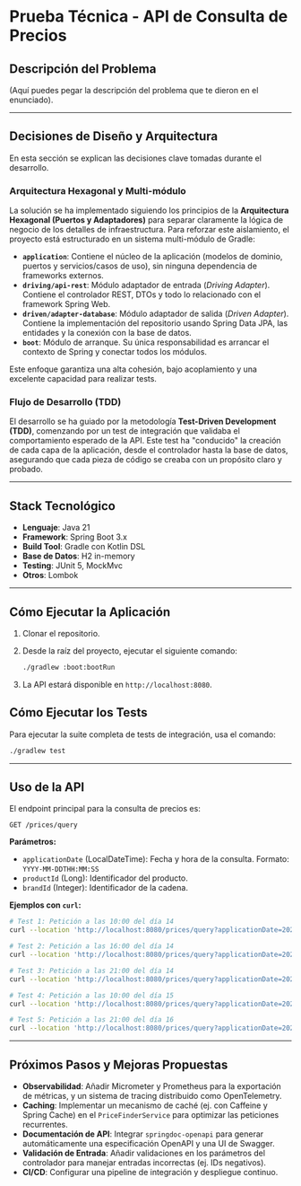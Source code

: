 # Prueba Técnica - API de Consulta de Precios

## Descripción del Problema

(Aquí puedes pegar la descripción del problema que te dieron en el enunciado).

---

## Decisiones de Diseño y Arquitectura

En esta sección se explican las decisiones clave tomadas durante el desarrollo.

### Arquitectura Hexagonal y Multi-módulo

La solución se ha implementado siguiendo los principios de la **Arquitectura Hexagonal (Puertos y Adaptadores)** para separar claramente la lógica de negocio de los detalles de infraestructura. Para reforzar este aislamiento, el proyecto está estructurado en un sistema multi-módulo de Gradle:

* **`application`**: Contiene el núcleo de la aplicación (modelos de dominio, puertos y servicios/casos de uso), sin ninguna dependencia de frameworks externos.
* **`driving/api-rest`**: Módulo adaptador de entrada (*Driving Adapter*). Contiene el controlador REST, DTOs y todo lo relacionado con el framework Spring Web.
* **`driven/adapter-database`**: Módulo adaptador de salida (*Driven Adapter*). Contiene la implementación del repositorio usando Spring Data JPA, las entidades y la conexión con la base de datos.
* **`boot`**: Módulo de arranque. Su única responsabilidad es arrancar el contexto de Spring y conectar todos los módulos.

Este enfoque garantiza una alta cohesión, bajo acoplamiento y una excelente capacidad para realizar tests.

### Flujo de Desarrollo (TDD)

El desarrollo se ha guiado por la metodología **Test-Driven Development (TDD)**, comenzando por un test de integración que validaba el comportamiento esperado de la API. Este test ha "conducido" la creación de cada capa de la aplicación, desde el controlador hasta la base de datos, asegurando que cada pieza de código se creaba con un propósito claro y probado.

---

## Stack Tecnológico

* **Lenguaje**: Java 21
* **Framework**: Spring Boot 3.x
* **Build Tool**: Gradle con Kotlin DSL
* **Base de Datos**: H2 in-memory
* **Testing**: JUnit 5, MockMvc
* **Otros**: Lombok

---

## Cómo Ejecutar la Aplicación

1.  Clonar el repositorio.
2.  Desde la raíz del proyecto, ejecutar el siguiente comando:

    ```bash
    ./gradlew :boot:bootRun
    ```
3.  La API estará disponible en `http://localhost:8080`.

## Cómo Ejecutar los Tests

Para ejecutar la suite completa de tests de integración, usa el comando:

```bash
./gradlew test
```
---
## Uso de la API

El endpoint principal para la consulta de precios es:

`GET /prices/query`

**Parámetros:**

* `applicationDate` (LocalDateTime): Fecha y hora de la consulta. Formato: `YYYY-MM-DDTHH:MM:SS`
* `productId` (Long): Identificador del producto.
* `brandId` (Integer): Identificador de la cadena.

**Ejemplos con `curl`:**

```bash
# Test 1: Petición a las 10:00 del día 14
curl --location 'http://localhost:8080/prices/query?applicationDate=2020-06-14T10:00:00&productId=35455&brandId=1'

# Test 2: Petición a las 16:00 del día 14
curl --location 'http://localhost:8080/prices/query?applicationDate=2020-06-14T16:00:00&productId=35455&brandId=1'

# Test 3: Petición a las 21:00 del día 14
curl --location 'http://localhost:8080/prices/query?applicationDate=2020-06-14T21:00:00&productId=35455&brandId=1'

# Test 4: Petición a las 10:00 del día 15
curl --location 'http://localhost:8080/prices/query?applicationDate=2020-06-15T10:00:00&productId=35455&brandId=1'

# Test 5: Petición a las 21:00 del día 16
curl --location 'http://localhost:8080/prices/query?applicationDate=2020-06-16T21:00:00&productId=35455&brandId=1'
```

---
## Próximos Pasos y Mejoras Propuestas

* **Observabilidad**: Añadir Micrometer y Prometheus para la exportación de métricas, y un sistema de tracing distribuido como OpenTelemetry.
* **Caching**: Implementar un mecanismo de caché (ej. con Caffeine y Spring Cache) en el `PriceFinderService` para optimizar las peticiones recurrentes.
* **Documentación de API**: Integrar `springdoc-openapi` para generar automáticamente una especificación OpenAPI y una UI de Swagger.
* **Validación de Entrada**: Añadir validaciones en los parámetros del controlador para manejar entradas incorrectas (ej. IDs negativos).
* **CI/CD**: Configurar una pipeline de integración y despliegue continuo.